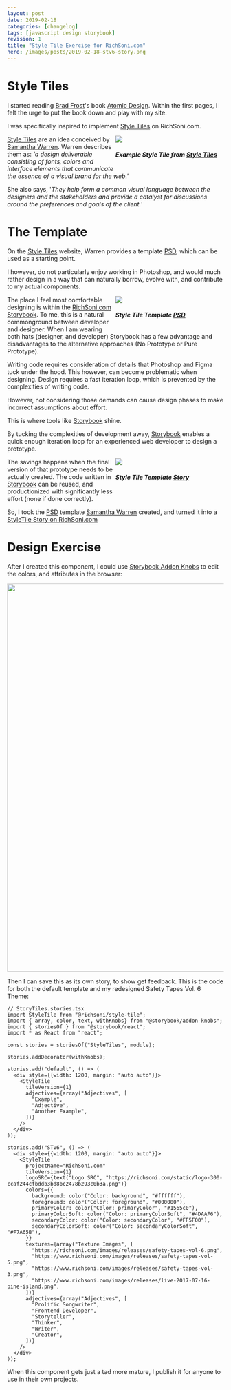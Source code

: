 ```yaml
---
layout: post
date: 2019-02-18
categories: [changelog]
tags: [javascript design storybook]
revision: 1
title: "Style Tile Exercise for RichSoni.com"
hero: /images/posts/2019-02-18-stv6-story.png
---
```


# Style Tiles

I started reading [Brad Frost]'s book [Atomic Design].
Within the first pages, I felt the urge to put the book down and play with my site.

I was specifically inspired to implement [Style Tiles] on RichSoni.com.

<div style='width: 50%; float: right'>
  <img src='/images/posts/2019-02-18-style-tile-we.png' />
  <h5>Example Style Tile from <a href='http://styletil.es/'>Style Tiles</a></h5>
</div>

[Style Tiles] are an idea conceived by [Samantha Warren].
Warren describes them as: *'a design deliverable consisting of fonts, colors and interface elements that communicate the essence of a visual brand for the web.'* 

She also says, '*They help form a common visual language between the designers and the stakeholders and provide a catalyst for discussions around the preferences and goals of the client.*' 

# The Template

On the [Style Tiles] website, Warren provides a template [PSD], which can be used as a starting point.

I however, do not particularly enjoy working in Photoshop, and would much rather design in a way that can naturally borrow, evolve with, and contribute to my actual components.

<div style='width: 50%; float: right'>
  <img src='/images/posts/2019-02-18-tile-template.png' />
  <h5>Style Tile Template <a href='http://styletil.es/downloads/Style_Tile_Template.psd.zip'>PSD</a></h5>
</div>

The place I feel most comfortable designing is within the [RichSoni.com Storybook].
To me, this is a natural commonground between developer and designer.
When I am wearing both hats (designer, and developer) Storybook has a few advantage and disadvantages to the alternative approaches (No Prototype or Pure Prototype).

Writing code requires consideration of details that Photoshop and Figma tuck under the hood.
This however, can become problematic when designing.
Design requires a fast iteration loop, which is prevented by the complexities of writing code.

However, not considering those demands can cause design phases to make incorrect assumptions about effort.

This is where tools like [Storybook] shine.

By tucking the complexities of development away, [Storybook] enables a quick enough iteration loop for an experienced web developer to design a prototype.

<div style='width: 50%; float: right'>
  <img src='/images/posts/2019-02-18-tile-template-story.png' />
  <h5>Style Tile Template <a href='https://storybook.richsoni.com/?selectedKind=StyleTiles&selectedStory=default&full=0&addons=1&stories=1&panelRight=1&addonPanel=storybooks%2Fstorybook-addon-knobs'>Story</a></h5>
</div>


The savings happens when the final version of that prototype needs to be actually created.
The code written in [Storybook] can be reused, and productionized with significantly less effort (none if done correctly).

So, I took the [PSD] template [Samantha Warren] created, and turned it into a [StyleTile Story on RichSoni.com]

# Design Exercise

After I created this component, I could use [Storybook Addon Knobs] to edit the colors, and attributes in the browser:

<img width='900' src='/images/posts/2019-02-18-stv6-story.png' />

Then I can save this as its own story, to show get feedback.
This is the code for both the default template and my redesigned Safety Tapes Vol. 6 Theme:
```
// StoryTiles.stories.tsx
import StyleTile from "@richsoni/style-tile";
import { array, color, text, withKnobs} from "@storybook/addon-knobs";
import { storiesOf } from "@storybook/react";
import * as React from "react";

const stories = storiesOf("StyleTiles", module);

stories.addDecorator(withKnobs);

stories.add("default", () => (
  <div style={{width: 1200, margin: "auto auto"}}>
    <StyleTile
      tileVersion={1}
      adjectives={array("Adjectives", [
        "Example",
        "Adjective",
        "Another Example",
      ])}
    />
  </div>
));

stories.add("STV6", () => (
  <div style={{width: 1200, margin: "auto auto"}}>
    <StyleTile
      projectName="RichSoni.com"
      tileVersion={1}
      logoSRC={text("Logo SRC", "https://richsoni.com/static/logo-300-ccaf244cfbddb3bd8bc2478b293c0b3a.png")}
      colors={{
        background: color("Color: background", "#ffffff"),
        foreground: color("Color: foreground", "#000000"),
        primaryColor: color("Color: primaryColor", "#1565c0"),
        primaryColorSoft: color("Color: primaryColorSoft", "#4DAAF6"),
        secondaryColor: color("Color: secondaryColor", "#FF5F00"),
        secondaryColorSoft: color("Color: secondaryColorSoft", "#F7A65B"),
      }}
      textures={array("Texture Images", [
        "https://richsoni.com/images/releases/safety-tapes-vol-6.png",
        "https://www.richsoni.com/images/releases/safety-tapes-vol-5.png",
        "https://www.richsoni.com/images/releases/safety-tapes-vol-3.png",
        "https://www.richsoni.com/images/releases/live-2017-07-16-pine-island.png",
      ])}
      adjectives={array("Adjectives", [
        "Prolific Songwriter",
        "Frontend Developer",
        "Storyteller",
        "Thinker",
        "Writer",
        "Creator",
      ])}
    />
  </div>
));
```

When this component gets just a tad more mature, I publish it for anyone to use in their own projects.

[Storybook Addon Knobs]:https://www.npmjs.com/package/@storybook/addon-knobs
[Storybook]: https://storybook.js.org
[RichSoni.com Storybook]: https://storybook.richsoni.com
[PSD]: http://styletil.es/downloads/Style_Tile_Template.psd.zip
[Samantha Warren]: https://twitter.com/intent/user?screen_name=samanthatoy
[Style Tiles]: http://styletil.es/
[Atomic Design]: https://shop.bradfrost.com/
[Brad Frost]: http://bradfrost.com/
[StyleTile Story on RichSoni.com]: https://storybook.richsoni.com/?selectedKind=StyleTiles&selectedStory=default&full=0&addons=1&stories=1&panelRight=0&addonPanel=storybook%2Factions%2Factions-panel
